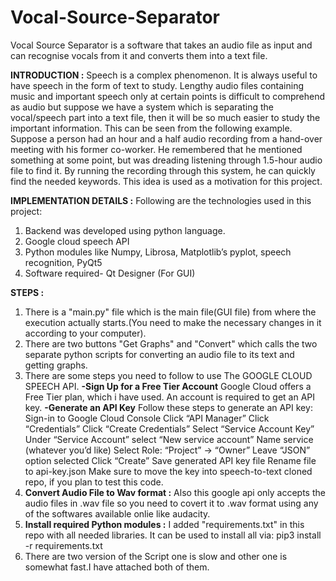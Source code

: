 # Vocal-Source-Separator
Vocal Source Separator is a software that takes an audio file as input and can recognise vocals from it and converts them into a text file.

**INTRODUCTION :** 
Speech is a complex phenomenon. It is always useful to have speech in the form of text to study. Lengthy audio files containing music and important speech only at certain points is difficult to comprehend as audio but suppose we have a system which is separating the vocal/speech part into a text file, then it will be so much easier to study the important information. This can be seen from the following example. Suppose a person had an hour and a half audio recording from a hand-over meeting with his former co-worker. He remembered that he mentioned something at some point, but was dreading listening through 1.5-hour audio file to find it. By running the recording through this system, he can quickly find the needed keywords. This idea is used as a motivation for this project.

**IMPLEMENTATION DETAILS :**
Following are the technologies used in this project:
1. Backend was developed using python language.
2. Google cloud speech API
3. Python modules like Numpy, Librosa, Matplotlib’s pyplot, speech recognition, PyQt5
4. Software required- Qt Designer (For GUI)


**STEPS :**
1. There is a "main.py" file which is the main file(GUI file) from where the execution actually starts.(You need to make the necessary changes in it according to your computer).
2. There are two buttons "Get Graphs" and "Convert" which calls the two separate python scripts for converting an audio file to its text and getting graphs.
3. There are some steps you need to follow to use The GOOGLE CLOUD SPEECH API.
    **-Sign Up for a Free Tier Account**
        Google Cloud offers a Free Tier plan, which i have used. An account is required to get an API key.
    **-Generate an API Key**
        Follow these steps to generate an API key:
          Sign-in to Google Cloud Console
          Click “API Manager”
          Click “Credentials”
          Click “Create Credentials”
          Select “Service Account Key”
          Under “Service Account” select “New service account”
          Name service (whatever you’d like)
          Select Role: “Project” -> “Owner”
          Leave “JSON” option selected
          Click “Create”
          Save generated API key file
          Rename file to api-key.json
          Make sure to move the key into speech-to-text cloned repo, if you plan to test this code.
 4. **Convert Audio File to Wav format :** Also this google api only accepts the audio files in .wav file so you need to covert it to .wav format using any of the softwares available onlie like audacity.
 5. **Install required Python modules :** I added "requirements.txt" in this repo with all needed libraries. It can be used      to install all via:
      pip3 install -r requirements.txt
 6. There are two version of the Script one is slow and other one is somewhat fast.I have attached both of them.
 





  
